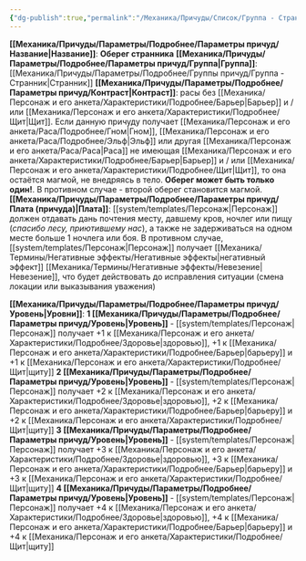 ```yaml
---
{"dg-publish":true,"permalink":"/Механика/Причуды/Список/Группа - Странник/Оберег странника/","noteIcon":"","created":"2025-08-21T13:47:46.974+03:00","updated":"2025-09-04T08:06:55.456+03:00"}
---
```


**[[Механика/Причуды/Параметры/Подробнее/Параметры причуд/Название\|Название]]**: **Оберег странника**
**[[Механика/Причуды/Параметры/Подробнее/Параметры причуд/Группа\|Группа]]**: [[Механика/Причуды/Параметры/Подробнее/Группы причуд/Группа - Странник\|Странник]] 
**[[Механика/Причуды/Параметры/Подробнее/Параметры причуд/Контраст\|Контраст]]**: расы без [[Механика/Персонаж и его анкета/Характеристики/Подробнее/Барьер\|Барьер]] и / или [[Механика/Персонаж и его анкета/Характеристики/Подробнее/Щит\|Щит]].  Если данную причуду получает [[Механика/Персонаж и его анкета/Раса/Подробнее/Гном\|Гном]], [[Механика/Персонаж и его анкета/Раса/Подробнее/Эльф\|Эльф]] или другая [[Механика/Персонаж и его анкета/Раса/Раса\|Раса]] не имеющая [[Механика/Персонаж и его анкета/Характеристики/Подробнее/Барьер\|Барьер]] и / или [[Механика/Персонаж и его анкета/Характеристики/Подробнее/Щит\|Щит]], то она остаётся магмой, не внедряясь в тело. **Оберег может быть только один!**. В противном случае - второй оберег становится магмой. 
**[[Механика/Причуды/Параметры/Подробнее/Параметры причуд/Плата (причуда)\|Плата]]**: [[system/templates/Персонаж\|Персонаж]] должен отдавать дань почтения месту, давшему кров, ночлег или пищу (*спасибо лесу, приютившему нас*), а также не задерживаться на одном месте больше 1 ночлега или боя. В противном случае, [[system/templates/Персонаж\|Персонаж]] получает [[Механика/Термины/Негативные эффекты/Негативные эффекты\|негативный эффект]] [[Механика/Термины/Негативные эффекты/Невезение\|Невезение]], что будет действовать до исправления ситуации (смена локации или выказывания уважения)

**[[Механика/Причуды/Параметры/Подробнее/Параметры причуд/Уровень\|Уровни]]**:
**1 [[Механика/Причуды/Параметры/Подробнее/Параметры причуд/Уровень\|Уровень]]** - [[system/templates/Персонаж\|Персонаж]] получает +1 к [[Механика/Персонаж и его анкета/Характеристики/Подробнее/Здоровье\|здоровью]], +1 к [[Механика/Персонаж и его анкета/Характеристики/Подробнее/Барьер\|барьеру]] и +1 к [[Механика/Персонаж и его анкета/Характеристики/Подробнее/Щит\|щиту]] 
**2 [[Механика/Причуды/Параметры/Подробнее/Параметры причуд/Уровень\|Уровень]]** - [[system/templates/Персонаж\|Персонаж]] получает +2 к [[Механика/Персонаж и его анкета/Характеристики/Подробнее/Здоровье\|здоровью]], +2 к [[Механика/Персонаж и его анкета/Характеристики/Подробнее/Барьер\|барьеру]] и +2 к [[Механика/Персонаж и его анкета/Характеристики/Подробнее/Щит\|щиту]] 
**3 [[Механика/Причуды/Параметры/Подробнее/Параметры причуд/Уровень\|Уровень]]** - [[system/templates/Персонаж\|Персонаж]] получает +3 к [[Механика/Персонаж и его анкета/Характеристики/Подробнее/Здоровье\|здоровью]], +3 к [[Механика/Персонаж и его анкета/Характеристики/Подробнее/Барьер\|барьеру]] и +3 к [[Механика/Персонаж и его анкета/Характеристики/Подробнее/Щит\|щиту]] 
**4 [[Механика/Причуды/Параметры/Подробнее/Параметры причуд/Уровень\|Уровень]]** - [[system/templates/Персонаж\|Персонаж]] получает +4 к [[Механика/Персонаж и его анкета/Характеристики/Подробнее/Здоровье\|здоровью]], +4 к [[Механика/Персонаж и его анкета/Характеристики/Подробнее/Барьер\|барьеру]] и +4 к [[Механика/Персонаж и его анкета/Характеристики/Подробнее/Щит\|щиту]] 